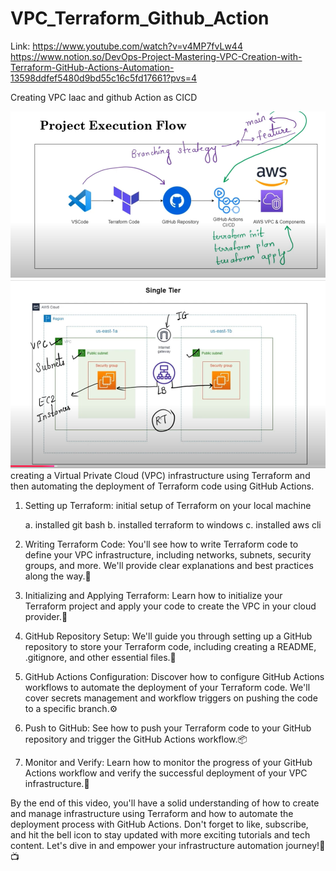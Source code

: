 # VPC_Terraform_Github_Action
Link: https://www.youtube.com/watch?v=v4MP7fvLw44
https://www.notion.so/DevOps-Project-Mastering-VPC-Creation-with-Terraform-GitHub-Actions-Automation-13598ddfef5480d9bd55c16c5fd17661?pvs=4



Creating VPC Iaac and github Action as CICD

![Alt text](image/projectfow.png)
![Alt text](image/image.png)
creating a Virtual Private Cloud (VPC) infrastructure using Terraform and then automating the deployment of  Terraform code using GitHub Actions.


1. Setting up Terraform:  initial setup of Terraform on your local machine

     a.  installed git bash 
     b.  installed terraform to windows 
     c.  installed aws cli
    

4. Writing Terraform Code: You'll see how to write Terraform code to define your VPC infrastructure, including networks, subnets, security groups, and more. We'll provide clear explanations and best practices along the way.📝

5. Initializing and Applying Terraform: Learn how to initialize your Terraform project and apply your code to create the VPC in your cloud provider.🌟

6. GitHub Repository Setup: We'll guide you through setting up a GitHub repository to store your Terraform code, including creating a README, .gitignore, and other essential files.📂

7. GitHub Actions Configuration: Discover how to configure GitHub Actions workflows to automate the deployment of your Terraform code. We'll cover secrets management and workflow triggers on pushing the code to a specific branch.⚙️

8. Push to GitHub: See how to push your Terraform code to your GitHub repository and trigger the GitHub Actions workflow.📦

9. Monitor and Verify: Learn how to monitor the progress of your GitHub Actions workflow and verify the successful deployment of your VPC infrastructure.🧐

By the end of this video, you'll have a solid understanding of how to create and manage infrastructure using Terraform and how to automate the deployment process with GitHub Actions. Don't forget to like, subscribe, and hit the bell icon to stay updated with more exciting tutorials and tech content. Let's dive in and empower your infrastructure automation journey!💪📺

